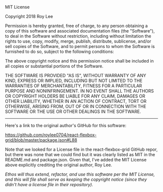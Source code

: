 MIT License

Copyright 2018 Roy Lee

Permission is hereby granted, free of charge, to any person obtaining a copy of this software and associated documentation files (the "Software"), to deal in the Software without restriction, including without limitation the rights to use, copy, modify, merge, publish, distribute, sublicense, and/or sell copies of the Software, and to permit persons to whom the Software is furnished to do so, subject to the following conditions:

The above copyright notice and this permission notice shall be included in all copies or substantial portions of the Software.

THE SOFTWARE IS PROVIDED "AS IS", WITHOUT WARRANTY OF ANY KIND, EXPRESS OR IMPLIED, INCLUDING BUT NOT LIMITED TO THE WARRANTIES OF MERCHANTABILITY, FITNESS FOR A PARTICULAR PURPOSE AND NONINFRINGEMENT. IN NO EVENT SHALL THE AUTHORS OR COPYRIGHT HOLDERS BE LIABLE FOR ANY CLAIM, DAMAGES OR OTHER LIABILITY, WHETHER IN AN ACTION OF CONTRACT, TORT OR OTHERWISE, ARISING FROM, OUT OF OR IN CONNECTION WITH THE SOFTWARE OR THE USE OR OTHER DEALINGS IN THE SOFTWARE.

---

Here's a link to the original author's GitHub for this software:

https://github.com/roylee0704/react-flexbox-grid/blob/master/package.json#L88

Note that we looked for a License file in the react-flexbox-grid GitHub repor, but there was none that we could find
but it was clearly listed as MIT in the README.md and package.json. Given that, I've added the MIT License above explicitly
crediting the original author, Roy Lee.

_Ethos will thus extend, refactor, and use this software per the MIT License, and this will file shall serve as keeping the copyright notice (since they didn't have a license file in their repository)._
